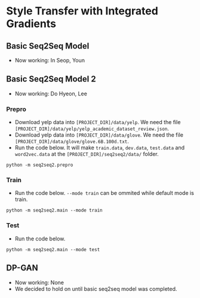 # Style Transfer with Integrated Gradients

## Basic Seq2Seq Model
 * Now working: In Seop, Youn

## Basic Seq2Seq Model 2
 * Now working: Do Hyeon, Lee

### Prepro
 * Download yelp data into `[PROJECT_DIR]/data/yelp`. We need the file `[PROJECT_DIR]/data/yelp/yelp_academic_dataset_review.json`.
 * Download yelp data into `[PROJECT_DIR]/data/glove`. We need the file `[PROJECT_DIR]/data/glove/glove.6B.100d.txt`.
 * Run the code below. It will make `train.data`, `dev.data`, `test.data` and `word2vec.data` at the `[PROJECT_DIR]/seq2seq2/data/` folder.
```
python -m seq2seq2.prepro
```
### Train
 * Run the code below. `--mode train` can be ommited while default mode is train.
```
python -m seq2seq2.main --mode train
```
### Test
 * Run the code below.
```
python -m seq2seq2.main --mode test
```
## DP-GAN
 * Now working: None
 * We decided to hold on until basic seq2seq model was completed.
